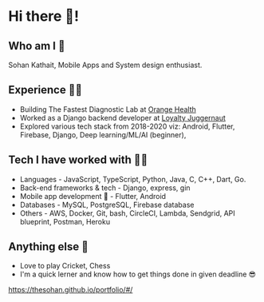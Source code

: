 # Hi there 👋!

## Who am I 👔
Sohan Kathait, Mobile Apps and System design enthusiast.

## Experience 👨‍🔧️
- Building The Fastest Diagnostic Lab at [Orange Health](https://www.orangehealth.in/)
- Worked as a Django backend developer at [Loyalty Juggernaut](https://www.lji.io/)
- Explored various tech stack from 2018-2020 viz: Android, Flutter, Firebase, Django, Deep learning/ML/AI (beginner),

## Tech I have worked with 👨‍💻️
- Languages - JavaScript, TypeScript, Python, Java, C, C++, Dart, Go.
- Back-end frameworks & tech - Django, express, gin
- Mobile app development 📱 - Flutter, Android
- Databases - MySQL, PostgreSQL, Firebase database
- Others - AWS, Docker, Git, bash, CircleCI, Lambda, Sendgrid, API blueprint, Postman, Heroku

## Anything else 🤔
- Love to play Cricket, Chess
- I'm a quick lerner and know how to get things done in given deadline 😎

<!-- ## Links 😍

## Overflow -  🎁
 -->


https://thesohan.github.io/portfolio/#/
